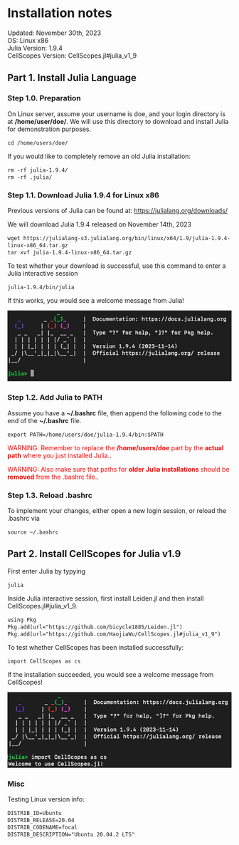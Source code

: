# Installation notes
Updated: November 30th, 2023\
OS: Linux x86\
Julia Version: 1.9.4\
CellScopes Version: CellScopes.jl#julia_v1_9


## Part 1. Install Julia Language

### Step 1.0. Preparation

On Linux server, assume your username is doe, and your login directory is at **/home/user/doe/**. We will use this directory to download and install Julia for demonstration purposes.  

```
cd /home/users/doe/
```
If you would like to completely remove an old Julia installation:

```
rm -rf julia-1.9.4/
rm -rf .julia/
```


### Step 1.1. Download Julia 1.9.4 for Linux x86
Previous versions of Julia can be found at: https://julialang.org/downloads/

We will download Julia 1.9.4 released on November 14th, 2023

```
wget https://julialang-s3.julialang.org/bin/linux/x64/1.9/julia-1.9.4-linux-x86_64.tar.gz
tar xvf julia-1.9.4-linux-x86_64.tar.gz
```

To test whether your download is successful, use this command to enter a Julia interactive session

```
julia-1.9.4/bin/julia
```

If this works, you would see a welcome message from Julia!

<img src="./images/julia_welcome.png" alt="drawing" width="600"/>


### Step 1.2. Add Julia to PATH

Assume you have a **~/.bashrc** file, then append the following code to the end of the **~/.bashrc** file.

```
export PATH=/home/users/doe/julia-1.9.4/bin:$PATH
```
<span style="color:red">WARNING: Remember to replace the **/home/users/doe** part by the **actual path** where you just installed Julia.</span>.

<span style="color:red">WARNING: Also make sure that paths for **older Julia installations** should be **removed** from the .bashrc file.</span>.

### Step 1.3. Reload .bashrc

To implement your changes, either open a new login session, or reload the .bashrc via

```
source ~/.bashrc
```

## Part 2. Install CellScopes for Julia v1.9

First enter Julia by typying 

```
julia
```

Inside Julia interactive session, first install Leiden.jl and then install CellScopes.jl#julia_v1_9.

```
using Pkg
Pkg.add(url="https://github.com/bicycle1885/Leiden.jl")
Pkg.add(url="https://github.com/HaojiaWu/CellScopes.jl#julia_v1_9")
```
To test whether CellScopes has been installed successfully:

```
import CellScopes as cs
```

If the installation succeeded, you would see a welcome message from CellScopes!

<img src="./images/import_CellScopes.png" alt="drawing" width="600"/>



### Misc

Testing Linux version info:

```
DISTRIB_ID=Ubuntu
DISTRIB_RELEASE=20.04
DISTRIB_CODENAME=focal
DISTRIB_DESCRIPTION="Ubuntu 20.04.2 LTS"
```
